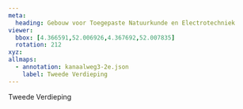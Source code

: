 ```yaml
---
meta:
  heading: Gebouw voor Toegepaste Natuurkunde en Electrotechniek
viewer:
  bbox: [4.366591,52.006926,4.367692,52.007835]
  rotation: 212
xyz:
allmaps:
  - annotation: kanaalweg3-2e.json
    label: Tweede Verdieping
---
```

Tweede Verdieping
